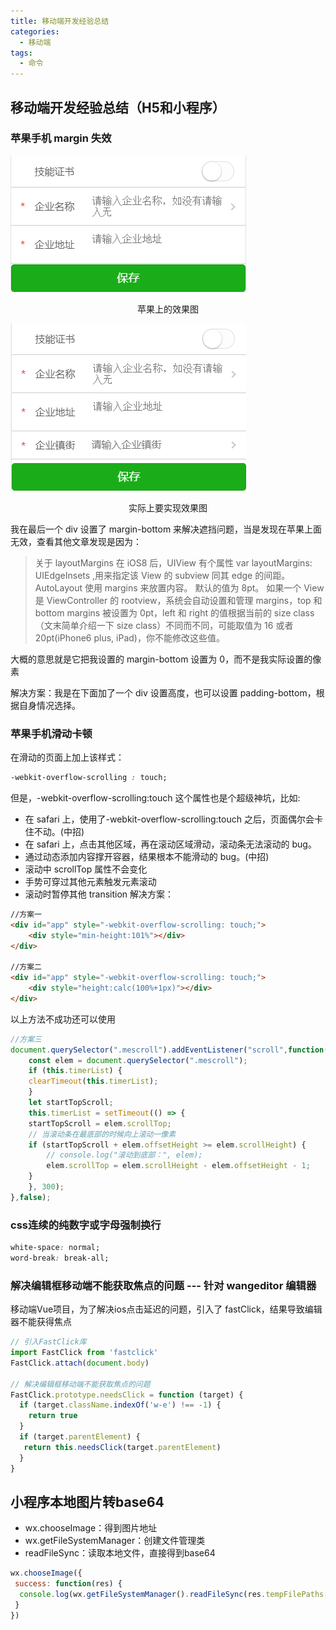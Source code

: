 ```yaml
---
title: 移动端开发经验总结
categories:
  - 移动端
tags:
  - 命令
---
```

## 移动端开发经验总结（H5和小程序）
### 苹果手机 margin 失效

![苹果效果图](前端移动端开发经验总结/1.png)

<center>苹果上的效果图</center>

![苹果效果图](前端移动端开发经验总结/2.png)

<center>实际上要实现效果图</center>

我在最后一个 div 设置了 margin-bottom 来解决遮挡问题，当是发现在苹果上面无效，查看其他文章发现是因为：

> 关于 layoutMargins 在 iOS8 后，UIView 有个属性 var layoutMargins: UIEdgeInsets ,用来指定该 View 的 subview 同其 edge 的间距。AutoLayout 使用 margins 来放置内容。 默认的值为 8pt。
> 如果一个 View 是 ViewController 的 rootview，系统会自动设置和管理 margins，top 和 bottom margins 被设置为 0pt，left 和 right 的值根据当前的 size class （文末简单介绍一下 size class）不同而不同，可能取值为 16 或者 20pt(iPhone6 plus, iPad)，你不能修改这些值。

大概的意思就是它把我设置的 margin-bottom 设置为 0，而不是我实际设置的像素

解决方案：我是在下面加了一个 div 设置高度，也可以设置 padding-bottom，根据自身情况选择。

### 苹果手机滑动卡顿

在滑动的页面上加上该样式：

```css
-webkit-overflow-scrolling : touch;
```

但是，-webkit-overflow-scrolling:touch 这个属性也是个超级神坑，比如:

- 在 safari 上，使用了-webkit-overflow-scrolling:touch 之后，页面偶尔会卡住不动。(中招)
- 在 safari 上，点击其他区域，再在滚动区域滑动，滚动条无法滚动的 bug。
- 通过动态添加内容撑开容器，结果根本不能滑动的 bug。(中招)
- 滚动中 scrollTop 属性不会变化
- 手势可穿过其他元素触发元素滚动
- 滚动时暂停其他 transition
  解决方案：

``` html
//方案一
<div id="app" style="-webkit-overflow-scrolling: touch;">
    <div style="min-height:101%"></div>
</div>

//方案二
<div id="app" style="-webkit-overflow-scrolling: touch;">
    <div style="height:calc(100%+1px)"></div>
</div>
```
以上方法不成功还可以使用
```javaScript
//方案三
document.querySelector(".mescroll").addEventListener("scroll",function() {
    const elem = document.querySelector(".mescroll");
    if (this.timerList) {
    clearTimeout(this.timerList);
    }
    let startTopScroll;
    this.timerList = setTimeout(() => {
    startTopScroll = elem.scrollTop;
    // 当滚动条在最底部的时候向上滚动一像素
    if (startTopScroll + elem.offsetHeight >= elem.scrollHeight) {
        // console.log("滚动到底部：", elem);
        elem.scrollTop = elem.scrollHeight - elem.offsetHeight - 1;
    }
    }, 300);
},false);
```
### css连续的纯数字或字母强制换行

```css
white-space: normal;
word-break: break-all;
```
### 解决编辑框移动端不能获取焦点的问题 --- 针对 wangeditor 编辑器

移动端Vue项目，为了解决ios点击延迟的问题，引入了 fastClick，结果导致编辑器不能获得焦点

```javaScript
// 引入FastClick库
import FastClick from 'fastclick'
FastClick.attach(document.body)

// 解决编辑框移动端不能获取焦点的问题
FastClick.prototype.needsClick = function (target) {
  if (target.className.indexOf('w-e') !== -1) {
    return true
  }
  if (target.parentElement) {
   return this.needsClick(target.parentElement)
  }
}
```
## 小程序本地图片转base64

+ wx.chooseImage：得到图片地址
+ wx.getFileSystemManager：创建文件管理类
+ readFileSync：读取本地文件，直接得到base64
```javaScript
wx.chooseImage({
 success: function(res) {
  console.log(wx.getFileSystemManager().readFileSync(res.tempFilePaths[0], "base64"))
 }
})
```